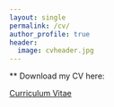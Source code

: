 ```yaml
---
layout: single
permalink: /cv/
author_profile: true
header: 
  image: cvheader.jpg
---
```


** Download my CV here:

<div markdown="0"><a href="https://github.com/elinck/elinck.github.io/blob/master/elinck_CV_050616.pdf" class="btn">Curriculum Vitae</a></div>